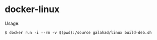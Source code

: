 docker-linux
===========

Usage:

```
$ docker run -i --rm -v $(pwd):/source galahad/linux build-deb.sh
```
